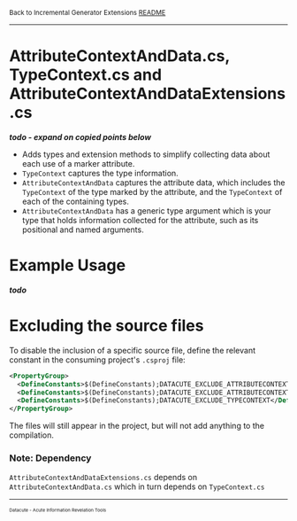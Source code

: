 <small>Back to Incremental Generator Extensions [README](../README.md)</small>

---
# AttributeContextAndData.cs, TypeContext.cs and AttributeContextAndDataExtensions.cs
***todo - expand on copied points below***

- Adds types and extension methods to simplify collecting data about each use of a marker attribute.
- `TypeContext` captures the type information.
- `AttributeContextAndData` captures the attribute data, which includes the `TypeContext` of the type marked by
  the attribute, and the `TypeContext` of each of the containing types.
- `AttributeContextAndData` has a generic type argument which is your type that holds
  information collected for the attribute, such as its positional and named arguments.

# Example Usage

_**todo**_

# Excluding the source files

To disable the inclusion of a specific source file,
define the relevant constant in the consuming project's `.csproj` file:

```XML
<PropertyGroup>
  <DefineConstants>$(DefineConstants);DATACUTE_EXCLUDE_ATTRIBUTECONTEXTANDDATA</DefineConstants>
  <DefineConstants>$(DefineConstants);DATACUTE_EXCLUDE_ATTRIBUTECONTEXTANDDATAEXTENSIONS</DefineConstants>
  <DefineConstants>$(DefineConstants);DATACUTE_EXCLUDE_TYPECONTEXT</DefineConstants>
</PropertyGroup>
```

The files will still appear in the project, but will not add anything to the compilation.

### Note: Dependency
`AttributeContextAndDataExtensions.cs` depends on `AttributeContextAndData.cs` which in turn depends on `TypeContext.cs`

---
<small>
<small>
<small>
Datacute - Acute Information Revelation Tools
</small>
</small>
</small>